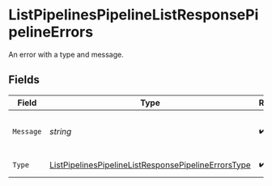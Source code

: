 # ListPipelinesPipelineListResponsePipelineErrors

An error with a type and message.


## Fields

| Field                                                                                                                                 | Type                                                                                                                                  | Required                                                                                                                              | Description                                                                                                                           |
| ------------------------------------------------------------------------------------------------------------------------------------- | ------------------------------------------------------------------------------------------------------------------------------------- | ------------------------------------------------------------------------------------------------------------------------------------- | ------------------------------------------------------------------------------------------------------------------------------------- |
| `Message`                                                                                                                             | *string*                                                                                                                              | :heavy_check_mark:                                                                                                                    | A human-readable error message.                                                                                                       |
| `Type`                                                                                                                                | [ListPipelinesPipelineListResponsePipelineErrorsType](../../models/operations/listpipelinespipelinelistresponsepipelineerrorstype.md) | :heavy_check_mark:                                                                                                                    | The type of error.                                                                                                                    |